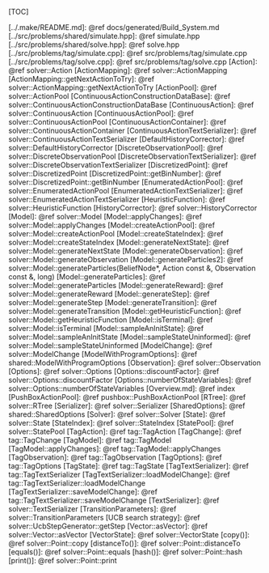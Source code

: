 [TOC]


[../.make/README.md]: @ref docs/generated/Build_System.md
[../src/problems/shared/simulate.hpp]: @ref simulate.hpp
[../src/problems/shared/solve.hpp]: @ref solve.hpp
[../src/problems/tag/simulate.cpp]: @ref src/problems/tag/simulate.cpp
[../src/problems/tag/solve.cpp]: @ref src/problems/tag/solve.cpp
[Action]: @ref solver::Action
[ActionMapping]: @ref solver::ActionMapping
[ActionMapping::getNextActionToTry]: @ref solver::ActionMapping::getNextActionToTry
[ActionPool]: @ref solver::ActionPool
[ContinuousActionConstructionDataBase]: @ref solver::ContinuousActionConstructionDataBase
[ContinuousAction]: @ref solver::ContinuousAction
[ContinuousActionPool]: @ref solver::ContinuousActionPool
[ContinuousActionContainer]: @ref solver::ContinuousActionContainer
[ContinuousActionTextSerializer]: @ref solver::ContinuousActionTextSerializer
[DefaultHistoryCorrector]: @ref solver::DefaultHistoryCorrector
[DiscreteObservationPool]: @ref solver::DiscreteObservationPool
[DiscreteObservationTextSerializer]: @ref solver::DiscreteObservationTextSerializer
[DiscretizedPoint]: @ref solver::DiscretizedPoint
[DiscretizedPoint::getBinNumber]: @ref solver::DiscretizedPoint::getBinNumber
[EnumeratedActionPool]: @ref solver::EnumeratedActionPool
[EnumeratedActionTextSerializer]: @ref solver::EnumeratedActionTextSerializer
[HeuristicFunction]: @ref solver::HeuristicFunction
[HistoryCorrector]: @ref solver::HistoryCorrector
[Model]: @ref solver::Model
[Model::applyChanges]: @ref solver::Model::applyChanges
[Model::createActionPool]: @ref solver::Model::createActionPool
[Model::createStateIndex]: @ref solver::Model::createStateIndex
[Model::generateNextState]: @ref solver::Model::generateNextState
[Model::generateObservation]: @ref solver::Model::generateObservation
[Model::generateParticles2]: @ref solver::Model::generateParticles(BeliefNode*, Action const &, Observation const &, long)
[Model::generateParticles]: @ref solver::Model::generateParticles
[Model::generateReward]: @ref solver::Model::generateReward
[Model::generateStep]: @ref solver::Model::generateStep
[Model::generateTransition]: @ref solver::Model::generateTransition
[Model::getHeuristicFunction]: @ref solver::Model::getHeuristicFunction
[Model::isTerminal]: @ref solver::Model::isTerminal
[Model::sampleAnInitState]: @ref solver::Model::sampleAnInitState
[Model::sampleStateUninformed]: @ref solver::Model::sampleStateUninformed
[ModelChange]: @ref solver::ModelChange
[ModelWithProgramOptions]: @ref shared::ModelWithProgramOptions
[Observation]: @ref solver::Observation
[Options]: @ref solver::Options
[Options::discountFactor]: @ref solver::Options::discountFactor
[Options::numberOfStateVariables]: @ref solver::Options::numberOfStateVariables
[Overview.md]: @ref index
[PushBoxActionPool]: @ref pushbox::PushBoxActionPool
[RTree]: @ref solver::RTree
[Serializer]: @ref solver::Serializer
[SharedOptions]: @ref shared::SharedOptions
[Solver]: @ref solver::Solver
[State]: @ref solver::State
[StateIndex]: @ref solver::StateIndex
[StatePool]: @ref solver::StatePool
[TagAction]: @ref tag::TagAction
[TagChange]: @ref tag::TagChange
[TagModel]: @ref tag::TagModel
[TagModel::applyChanges]: @ref tag::TagModel::applyChanges
[TagObservation]: @ref tag::TagObservation
[TagOptions]: @ref tag::TagOptions
[TagState]: @ref tag::TagState
[TagTextSerializer]: @ref tag::TagTextSerializer
[TagTextSerializer::loadModelChange]: @ref tag::TagTextSerializer::loadModelChange
[TagTextSerializer::saveModelChange]: @ref tag::TagTextSerializer::saveModelChange
[TextSerializer]: @ref solver::TextSerializer
[TransitionParameters]: @ref solver::TransitionParameters
[UCB search strategy]: @ref solver::UcbStepGenerator::getStep
[Vector::asVector]: @ref solver::Vector::asVector
[VectorState]: @ref solver::VectorState
[copy()]: @ref solver::Point::copy
[distanceTo()]: @ref solver::Point::distanceTo
[equals()]: @ref solver::Point::equals
[hash()]: @ref solver::Point::hash
[print()]: @ref solver::Point::print
